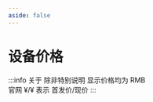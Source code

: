 ```yaml
---
aside: false
---
```


# 设备价格

:::info 关于
除非特别说明 显示价格均为 RMB  
官网 ¥/¥ 表示 首发价/现价
:::

<ApplePrice />

<script setup>
import ApplePrice from '../../.vitepress/components/ApplePrice.vue'
</script>
